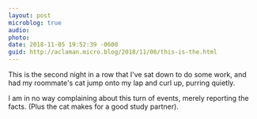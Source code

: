 ```yaml
---
layout: post
microblog: true
audio: 
photo: 
date: 2018-11-05 19:52:39 -0600
guid: http://aclaman.micro.blog/2018/11/06/this-is-the.html
---
```

This is the second night in a row that I've sat down to do some work, and had my roommate's cat jump onto my lap and curl up, purring quietly. 

I am in no way complaining about this turn of events, merely reporting the facts. (Plus the cat makes for a good study partner).
